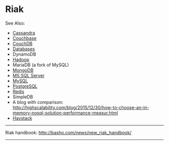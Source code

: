 # Riak

See Also:

  - [Cassandra](Cassandra.md)
  - [Couchbase](Couchbase.md)
  - [CouchDB](CouchDB.md)
  - [Databases](Databases.md)
  - DynamoDB
  - [Hadoop](Hadoop.md)
  - MariaDB (a fork of MySQL)
  - [MongoDB](MongoDB.md)
  - [MS SQL Server](MSSQLServer.md)
  - [MySQL](MySQL.md)
  - [PostgreSQL](PostgreSQL.md)
  - [Redis](Redis.md)
  - SimpleDB
  - A blog with comparison: http://highscalability.com/blog/2015/12/30/how-to-choose-an-in-memory-nosql-solution-performance-measur.html
  - [Haystack](Haystack.md)

---

Riak handbook:
http://basho.com/news/new_riak_handbook/

---

